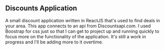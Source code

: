 ## Discounts Application

A small discount application written in ReactJS that's used to find deals in your area. This app connects to an api from Discountsapi.com. I used Boostrap for css just so that I can get to project up and running quickly to focus more on the functionality of the application. It's still a work in progress and I'll be adding more to it overtime.

